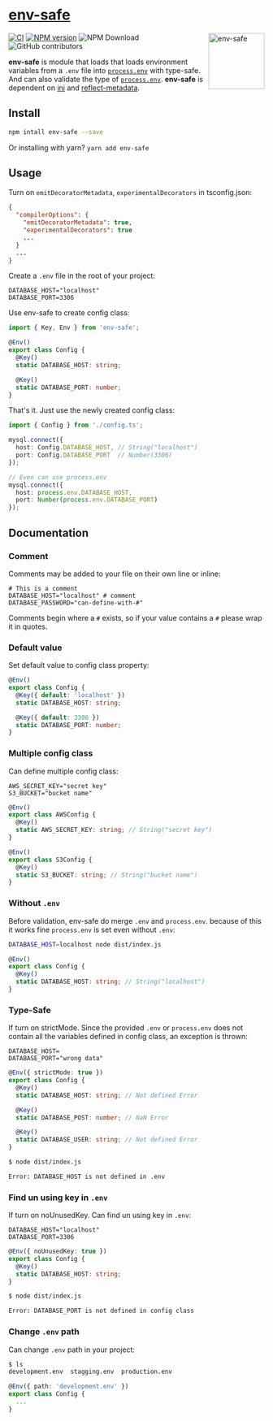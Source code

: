<h1><a href="https://www.npmjs.com/package/env-safe">env-safe</a></h1>

<img src="https://avatars.githubusercontent.com/u/21240036?s=200&v=4" alt="env-safe" align="right" width="110" />

<!-- Badges -->
[![CI](https://github.com/creatrip/env-safe/actions/workflows/ci.yml/badge.svg)](https://github.com/creatrip/env-safe/actions/workflows/ci.yml)
[![NPM version](https://img.shields.io/npm/v/env-safe.svg)](https://www.npmjs.com/package/env-safe)
<img alt="NPM Download" src="https://img.shields.io/npm/dw/env-safe">
<img alt="GitHub contributors" src="https://img.shields.io/github/contributors/creatrip/env-safe">

**env-safe** is module that loads that loads environment variables from a `.env` file into [`process.env`](https://nodejs.org/docs/latest/api/process.html#process_process_env) with type-safe. And can also validate the type of [`process.env`](https://nodejs.org/docs/latest/api/process.html#process_process_env). **env-safe** is dependent on [ini](https://www.npmjs.com/package/ini) and [reflect-metadata](https://www.npmjs.com/package/reflect-metadata).

<!-- Introduce -->

## Install

```sh
npm intall env-safe --save
```

Or installing with yarn? `yarn add env-safe`

## Usage

Turn on `emitDecoratorMetadata`, `experimentalDecorators` in tsconfig.json:

```json
{
  "compilerOptions": {
    "emitDecoratorMetadata": true,
    "experimentalDecorators": true
    ...
  }
  ...
}
```

Create a `.env` file in the root of your project:

```dosini
DATABASE_HOST="localhost"
DATABASE_PORT=3306
```

Use env-safe to create config class:

```typescript
import { Key, Env } from 'env-safe';

@Env()
export class Config {
  @Key()
  static DATABASE_HOST: string;

  @Key()
  static DATABASE_PORT: number;
}
```

That's it. Just use the newly created config class:

```typescript
import { Config } from './config.ts';

mysql.connect({
  host: Config.DATABASE_HOST, // String("localhost")
  port: Config.DATABASE_PORT  // Number(3306)
});

// Even can use process.env
mysql.connect({
  host: process.env.DATABASE_HOST,
  port: Number(process.env.DATABASE_PORT)
});
```

## Documentation

### Comment

Comments may be added to your file on their own line or inline:

```dosini
# This is a comment
DATABASE_HOST="localhost" # comment
DATABASE_PASSWORD="can-define-with-#"
```

Comments begin where a `#` exists, so if your value contains a `#` please wrap it in quotes.

### Default value

Set default value to config class property:

```typescript
@Env()
export class Config {
  @Key({ default: 'localhost' })
  static DATABASE_HOST: string;

  @Key({ default: 3306 })
  static DATABASE_PORT: number;
}
```

### Multiple config class

Can define multiple config class:

```dosini
AWS_SECRET_KEY="secret key"
S3_BUCKET="bucket name"
```

```typescript
@Env()
export class AWSConfig {
  @Key()
  static AWS_SECRET_KEY: string; // String("secret key")
}

@Env()
export class S3Config {
  @Key()
  static S3_BUCKET: string; // String("bucket name")
}
```

### Without `.env`

Before validation, env-safe do merge `.env` and `process.env`. because of this it works fine `process.env` is set even without `.env`:

```sh
DATABASE_HOST=localhost node dist/index.js
```

```typescript
@Env()
export class Config {
  @Key()
  static DATABASE_HOST: string; // String("localhost")
}
```

### Type-Safe

If turn on strictMode. Since the provided `.env` or `process.env` does not contain all the variables defined in config class, an exception is thrown:

```dosini
DATABASE_HOST=
DATABASE_PORT="wrong data"
```

```typescript
@Env({ strictMode: true })
export class Config {
  @Key()
  static DATABASE_HOST: string; // Not defined Error

  @Key()
  static DATABASE_POST: number; // NaN Error

  @Key()
  static DATABASE_USER: string; // Not defined Error
}
```

```sh
$ node dist/index.js

Error: DATABASE_HOST is not defined in .env
```

### Find un using key in `.env`

If turn on noUnusedKey. Can find un using key in `.env`:

```dosini
DATABASE_HOST="localhost"
DATABASE_PORT=3306
```

```typescript
@Env({ noUnusedKey: true })
export class Config {
  @Key()
  static DATABASE_HOST: string;
}
```

```sh
$ node dist/index.js

Error: DATABASE_PORT is not defined in config class
```

### Change `.env` path

Can change `.env` path in your project:

```sh
$ ls
development.env  stagging.env  production.env
```

```typescript
@Env({ path: 'development.env' })
export class Config {
  ...
}
```
